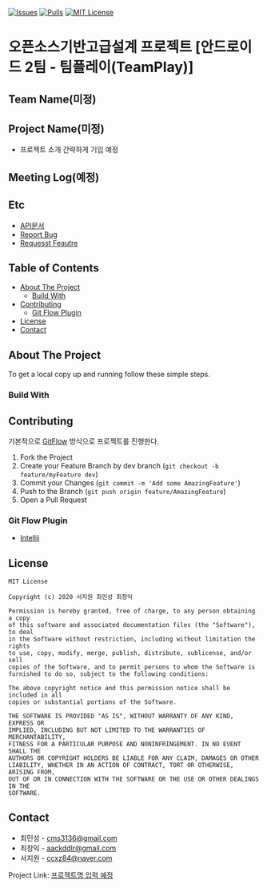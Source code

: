[![Issues][issues-shield]][issues-url]
[![Pulls][pulls-shield]][pulls-url]
[![MIT License][license-shield]][license-url]

# 오픈소스기반고급설계 프로젝트 [안드로이드 2팀 - 팀플레이(TeamPlay)]


## Team Name(미정)

## Project Name(미정)

- 프로젝트 소개 간략하게 기입 예정

## Meeting Log(예정)
    

## Etc

- [API문서]()
- [Report Bug](https://github.com/chlalstjd430/open-source-project/issues/new?template=bug_report.md)
- [Requesst Feautre](https://github.com/chlalstjd430/open-source-project/issues/new?template=future_request.md)


<!-- TABLE OF CONTENTS -->
## Table of Contents

* [About The Project](#about-the-project)
    * [Build With](#build-with) 
* [Contributing](#contributing)
    * [Git Flow Plugin](#git-flow-plugin)
* [License](#license)
* [Contact](#contact)

## About The Project

To get a local copy up and running follow these simple steps.

### Build With

<!-- CONTRIBUTING -->
## Contributing

기본적으로 [GitFlow](https://danielkummer.github.io/git-flow-cheatsheet/index.ko_KR.html) 방식으로 프로젝트를 진행한다.

1. Fork the Project
2. Create your Feature Branch by dev branch (`git checkout -b feature/myFeature dev`)
3. Commit your Changes (`git commit -m 'Add some AmazingFeature'`)
4. Push to the Branch (`git push origin feature/AmazingFeature`)
5. Open a Pull Request

### Git Flow Plugin
- [Intellij](https://plugins.jetbrains.com/plugin/7315-git-flow-integration)


<!-- LICENSE -->
## License

```
MIT License

Copyright (c) 2020 서지원 최민성 최창익

Permission is hereby granted, free of charge, to any person obtaining a copy
of this software and associated documentation files (the "Software"), to deal
in the Software without restriction, including without limitation the rights
to use, copy, modify, merge, publish, distribute, sublicense, and/or sell
copies of the Software, and to permit persons to whom the Software is
furnished to do so, subject to the following conditions:

The above copyright notice and this permission notice shall be included in all
copies or substantial portions of the Software.

THE SOFTWARE IS PROVIDED "AS IS", WITHOUT WARRANTY OF ANY KIND, EXPRESS OR
IMPLIED, INCLUDING BUT NOT LIMITED TO THE WARRANTIES OF MERCHANTABILITY,
FITNESS FOR A PARTICULAR PURPOSE AND NONINFRINGEMENT. IN NO EVENT SHALL THE
AUTHORS OR COPYRIGHT HOLDERS BE LIABLE FOR ANY CLAIM, DAMAGES OR OTHER
LIABILITY, WHETHER IN AN ACTION OF CONTRACT, TORT OR OTHERWISE, ARISING FROM,
OUT OF OR IN CONNECTION WITH THE SOFTWARE OR THE USE OR OTHER DEALINGS IN THE
SOFTWARE.
```



<!-- CONTACT -->
## Contact

- 최민성 - cms3136@gmail.com
- 최창익 - aackddlr@gmail.com
- 서지원 - ccxz84@naver.com

Project Link: [프로젝트명 입력 예정](https://github.com/chlalstjd430/open-source-project)


<!-- MARKDOWN LINKS & IMAGES -->
<!-- https://www.markdownguide.org/basic-syntax/#reference-style-links -->
[issues-shield]: https://img.shields.io/github/issues/chlalstjd430/open-source-project
[issues-url]: https://github.com/chlalstjd430/open-source-project
[pulls-shield]: https://img.shields.io/github/issues-pr/chlalstjd430/open-source-project
[pulls-url]: https://github.com/chlalstjd430/open-source-project/pulls
[license-shield]: https://img.shields.io/github/license/chlalstjd430/open-source-project
[license-url]: https://github.com/chlalstjd430/open-source-project/blob/master/LICENSE.txt
